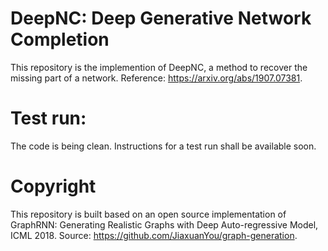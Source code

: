 # DeepNC: Deep Generative Network Completion
This repository is the implemention of DeepNC, a method to recover the missing part of a network. Reference: https://arxiv.org/abs/1907.07381.
# Test run:
The code is being clean. Instructions for a test run shall be available soon.
# Copyright
This repository is built based on an open source implementation of GraphRNN: Generating Realistic Graphs with Deep Auto-regressive Model, ICML 2018. Source: https://github.com/JiaxuanYou/graph-generation.
